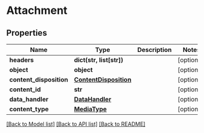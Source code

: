 # Attachment

## Properties
Name | Type | Description | Notes
------------ | ------------- | ------------- | -------------
**headers** | **dict(str, list[str])** |  | [optional] 
**object** | **object** |  | [optional] 
**content_disposition** | [**ContentDisposition**](ContentDisposition.md) |  | [optional] 
**content_id** | **str** |  | [optional] 
**data_handler** | [**DataHandler**](DataHandler.md) |  | [optional] 
**content_type** | [**MediaType**](MediaType.md) |  | [optional] 

[[Back to Model list]](../README.md#documentation-for-models) [[Back to API list]](../README.md#documentation-for-api-endpoints) [[Back to README]](../README.md)


